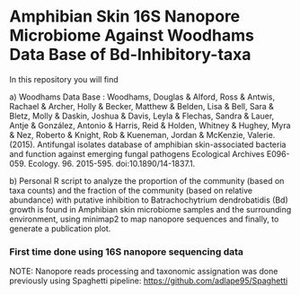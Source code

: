 # Amphibian Skin 16S Nanopore Microbiome Against Woodhams Data Base of Bd-Inhibitory-taxa
In this repository you will find

a) Woodhams Data Base : Woodhams, Douglas & Alford, Ross & Antwis, Rachael & Archer, Holly & Becker, Matthew & Belden, Lisa & Bell, Sara & Bletz, Molly & Daskin, Joshua & Davis, Leyla & Flechas, Sandra & Lauer, Antje & González, Antonio & Harris, Reid & Holden, Whitney & Hughey, Myra & Nez, Roberto & Knight, Rob & Kueneman, Jordan & McKenzie, Valerie. (2015). Antifungal isolates database of amphibian skin-associated bacteria and function against emerging fungal pathogens Ecological Archives E096-059. Ecology. 96. 2015-595. doi:10.1890/14-1837.1.

b) Personal R script to analyze the proportion of the community (based on taxa counts) and the fraction of the community (based on relative abundance) with putative inhibition to Batrachochytrium dendrobatidis (Bd) growth is found in Amphibian skin microbiome samples and the surrounding environment, using minimap2 to map nanopore sequences and finally, to generate a publication plot.


### First time done using 16S nanopore sequencing data
NOTE: Nanopore reads processing and taxonomic assignation was done previously using Spaghetti pipeline: https://github.com/adlape95/Spaghetti 

